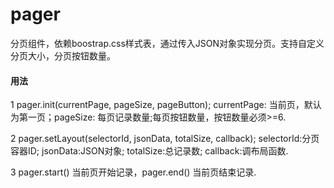 # pager
分页组件，依赖boostrap.css样式表，通过传入JSON对象实现分页。支持自定义分页大小，分页按钮数量。

#### 用法

1 pager.init(currentPage, pageSize, pageButton); currentPage: 当前页，默认为第一页；pageSize: 每页记录数量;每页按钮数量，按钮数量必须>=6.

2 pager.setLayout(selectorId, jsonData, totalSize, callback); selectorId:分页容器ID; jsonData:JSON对象; totalSize:总记录数; callback:调布局函数.

3 pager.start() 当前页开始记录，pager.end() 当前页结束记录.
